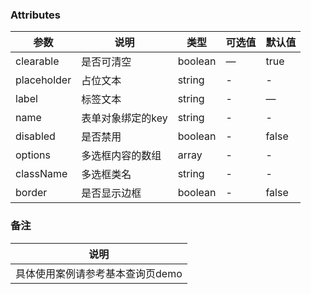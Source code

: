 
### Attributes
| 参数        | 说明              | 类型    | 可选值 | 默认值 |
| ----------- | ----------------- | ------- | ------ | ------ |
| clearable   | 是否可清空        | boolean | —      | true   |
| placeholder | 占位文本          | string  | -      | -      |
| label       | 标签文本          | string  | -      | —      |
| name        | 表单对象绑定的key | string  | -      | -      |
| disabled    | 是否禁用          | boolean | -      | false  |
| options     | 多选框内容的数组  | array   | -      | -      |
| className   | 多选框类名        | string  | -      | -      |
| border   | 是否显示边框        | boolean  | -      | false     |
### 备注
| 说明                                                     |
| -------------------------------------------------------- |  
| 具体使用案例请参考基本查询页demo |

